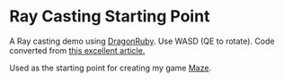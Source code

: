 # Ray Casting Starting Point

A Ray casting demo using [DragonRuby](https://dragonruby.itch.io/dragonruby-gtk). Use WASD (QE to rotate). Code converted from [this excellent article.](https://lodev.org/cgtutor/raycasting.html)

Used as the starting point for creating my game [Maze](https://jasemagee.itch.io/maze).
